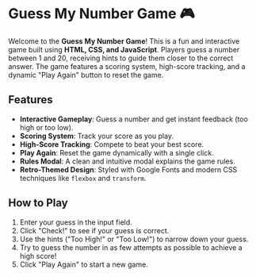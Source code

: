 # Guess My Number Game 🎮

Welcome to the **Guess My Number Game**! This is a fun and interactive game built using **HTML, CSS, and JavaScript**. Players guess a number between 1 and 20, receiving hints to guide them closer to the correct answer. The game features a scoring system, high-score tracking, and a dynamic "Play Again" button to reset the game.

## Features 
- **Interactive Gameplay**: Guess a number and get instant feedback (too high or too low).
- **Scoring System**: Track your score as you play.
- **High-Score Tracking**: Compete to beat your best score.
- **Play Again**: Reset the game dynamically with a single click.
- **Rules Modal**: A clean and intuitive modal explains the game rules.
- **Retro-Themed Design**: Styled with Google Fonts and modern CSS techniques like `flexbox` and `transform`.

## How to Play 
1. Enter your guess in the input field.
2. Click "Check!" to see if your guess is correct.
3. Use the hints ("Too High!" or "Too Low!") to narrow down your guess.
4. Try to guess the number in as few attempts as possible to achieve a high score!
5. Click "Play Again" to start a new game.
